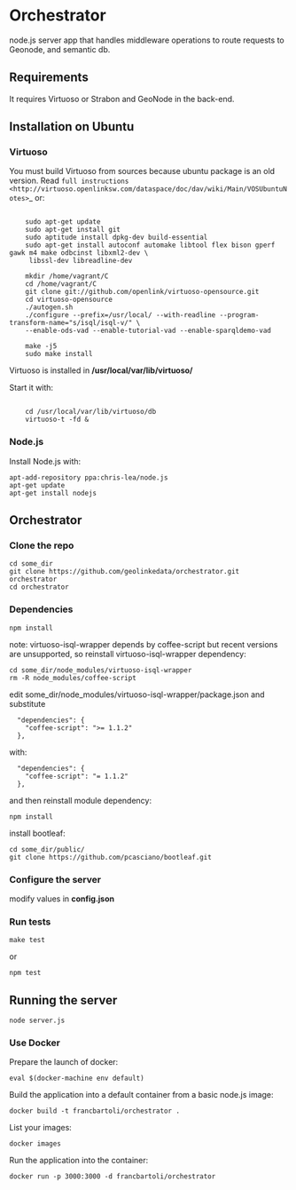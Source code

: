 Orchestrator
============

node.js server app that handles middleware operations to route requests to Geonode, and semantic db.

## Requirements
It requires Virtuoso or Strabon and GeoNode in the back-end.

## Installation on Ubuntu

### Virtuoso

You must build Virtuoso from sources because ubuntu package is an old version. Read `full instructions
<http://virtuoso.openlinksw.com/dataspace/doc/dav/wiki/Main/VOSUbuntuNotes>`_ or:

```

    sudo apt-get update
    sudo apt-get install git
    sudo aptitude install dpkg-dev build-essential
    sudo apt-get install autoconf automake libtool flex bison gperf gawk m4 make odbcinst libxml2-dev \
     libssl-dev libreadline-dev
    
    mkdir /home/vagrant/C
    cd /home/vagrant/C
    git clone git://github.com/openlink/virtuoso-opensource.git
    cd virtuoso-opensource
    ./autogen.sh
    ./configure --prefix=/usr/local/ --with-readline --program-transform-name="s/isql/isql-v/" \ 
    --enable-ods-vad --enable-tutorial-vad --enable-sparqldemo-vad
    
    make -j5
    sudo make install
```

Virtuoso is installed in **/usr/local/var/lib/virtuoso/**

Start it with:

```
   
    cd /usr/local/var/lib/virtuoso/db
    virtuoso-t -fd &

```

### Node.js 

Install Node.js with: 

```
apt-add-repository ppa:chris-lea/node.js
apt-get update
apt-get install nodejs

```

## Orchestrator

### Clone the repo
```
cd some_dir
git clone https://github.com/geolinkedata/orchestrator.git orchestrator
cd orchestrator

```

### Dependencies
```
npm install
```
note: virtuoso-isql-wrapper depends by coffee-script but recent versions are unsupported,
so reinstall virtuoso-isql-wrapper dependency:

```
cd some_dir/node_modules/virtuoso-isql-wrapper
rm -R node_modules/coffee-script
```
edit some_dir/node_modules/virtuoso-isql-wrapper/package.json and substitute
```   
  "dependencies": {
    "coffee-script": ">= 1.1.2"
  },
```  
with:

```   
  "dependencies": {
    "coffee-script": "= 1.1.2"
  },
```  
and then reinstall module dependency:
```
npm install
```

install bootleaf:
```
cd some_dir/public/
git clone https://github.com/pcasciano/bootleaf.git
```

### Configure the server
modify values in **config.json**


### Run tests
```
make test
```
or
```
npm test
```



## Running the server
```
node server.js
```

### Use Docker

Prepare the launch of docker:

```
eval $(docker-machine env default)
```

Build the application into a default container from a basic node.js image:

```
docker build -t francbartoli/orchestrator .
```

List your images:

```
docker images
```

Run the application into the container:

```
docker run -p 3000:3000 -d francbartoli/orchestrator
``` 
